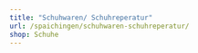 ```yaml
---
title: "Schuhwaren/ Schuhreperatur"
url: /spaichingen/schuhwaren-schuhreperatur/
shop: Schuhe
---
```

